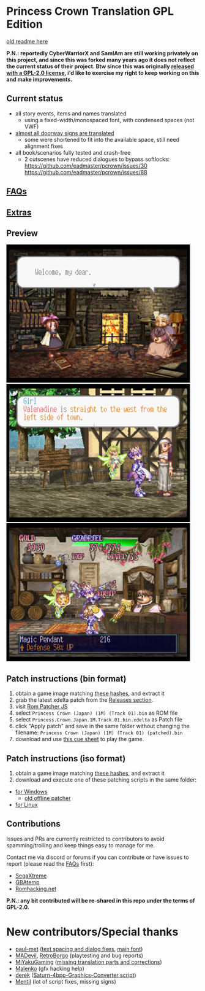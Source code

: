 
# Princess Crown Translation GPL Edition

[old readme here](readme.txt.old)

**P.N.: reportedly CyberWarriorX and SamIAm are still working privately on this project, and since this was forked many years ago it does not reflect the current status of their project.
Btw since this was originally [released with a GPL-2.0 license](https://github.com/eadmaster/pcrown/blob/master/LICENSE), i'd like to exercise my right to keep working on this and make improvements.**


## Current status

 - all story events, items and names translated
   - using a fixed-width/monospaced font, with condensed spaces (not VWF)
 - [almost all doorway signs are translated](https://github.com/eadmaster/pcrown/issues/5)
   - some were shortened to fit into the available space, still need alignment fixes
 - all book/scenarios fully tested and crash-free
   - 2 cutscenes have reduced dialogues to bypass softlocks: https://github.com/eadmaster/pcrown/issues/30  https://github.com/eadmaster/pcrown/issues/88


## [FAQs](https://github.com/eadmaster/pcrown/wiki/FAQs)


## [Extras](https://github.com/eadmaster/pcrown/wiki/Extras)


## Preview

![demo1](shots/demo1.png)  ![demo2](shots/demo2.png)  ![demo3](shots/demo3.png)


## Patch instructions (bin format)

1. obtain a game image matching [these hashes](http://redump.org/disc/4901/), and extract it
2. grab the latest xdelta patch from the [Releases section](https://github.com/eadmaster/pcrown/releases/latest/download/Princess.Crown.Japan.1M.Track.01.bin.xdelta).
3. visit [Rom Patcher JS](https://www.marcrobledo.com/RomPatcher.js/)
4. select `Princess Crown (Japan) (1M) (Track 01).bin` as ROM file
5. select `Princess.Crown.Japan.1M.Track.01.bin.xdelta` as Patch file
6. click "Apply patch" and save in the same folder without changing the filename: `Princess Crown (Japan) (1M) (Track 01) (patched).bin`
7. download and use [this cue sheet](https://github.com/eadmaster/pcrown/blob/master/src/buildcd/Princess%20Crown%20(Japan)%20(1M)%20(English).cue) to play the game.


## Patch instructions (iso format)

1. obtain a game image matching [these hashes](http://redump.org/disc/4901/), and extract it
2. download and execute one of these patching scripts in the same folder:
 
  - [for Windows](https://raw.githubusercontent.com/eadmaster/pcrown/refs/heads/master/src/buildcd/_patch_eng.bat)
    - [old offline patcher](https://github.com/eadmaster/pcrown/releases/download/v0.3/Princess.Crown.ez.Windows.patching.script.zip)
  - [for Linux](https://raw.githubusercontent.com/eadmaster/pcrown/refs/heads/master/src/buildcd/_patch_eng.sh)


## Contributions
 
Issues and PRs are currently restricted to contributors to avoid spamming/trolling and keep things easy to manage for me.

Contact me via discord or forums if you can contribute or have issues to report (please read the [FAQs](https://github.com/eadmaster/pcrown/wiki/FAQs) first):

 - [SegaXtreme](https://segaxtreme.net/members/eadmaster.30323/)
 - [GBAtemp](https://gbatemp.net/members/eadmaster.52646/)
 - [Romhacking.net](https://www.romhacking.net/forum/index.php?action=profile;u=13104)

**P.N.: any bit contributed will be re-shared in this repo under the terms of GPL-2.0.**


# New contributors/Special thanks

 - [paul-met](https://github.com/paul-met) ([text spacing and dialog fixes](https://github.com/eadmaster/pcrown/issues/1), [main font](https://github.com/eadmaster/pcrown/issues/98))
 - [MADevil](https://www.twitch.tv/madevil/), [RetroBorgo](https://www.twitch.tv/retroborgo/)  (playtesting and bug reports)
 - [MiYakuGaming](https://github.com/MiYakuGaming/) ([missing translation parts and corrections](https://github.com/eadmaster/pcrown/issues/4))
 - [Malenko](https://segaxtreme.net/members/malenko.22808/) (gfx hacking help)
 - [derek](https://github.com/DerekPascarella) ([Saturn-4bpp-Graphics-Converter script](https://github.com/DerekPascarella/Saturn-4bpp-Graphics-Converter/))
 - [Mentil](https://github.com/mentill) (lot of script fixes, missing signs)
 